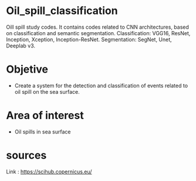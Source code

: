 # Oil_spill_classification
 Oill spill study codes. It contains codes related to CNN architectures, based on classification and semantic segmentation.  Classification: VGG16, ResNet, Inception, Xception, Inception-ResNet. Segmentation: SegNet, Unet, Deeplab v3.

# Objetive 

* Create a system for the detection and classification of events related to oil spill on the sea surface.

# Area of interest

* Oil spills in sea surface


# sources

Link : https://scihub.copernicus.eu/
